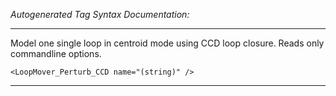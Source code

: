 _Autogenerated Tag Syntax Documentation:_

---
Model one single loop in centroid mode using CCD loop closure. Reads only commandline options.

```
<LoopMover_Perturb_CCD name="(string)" />
```



---
